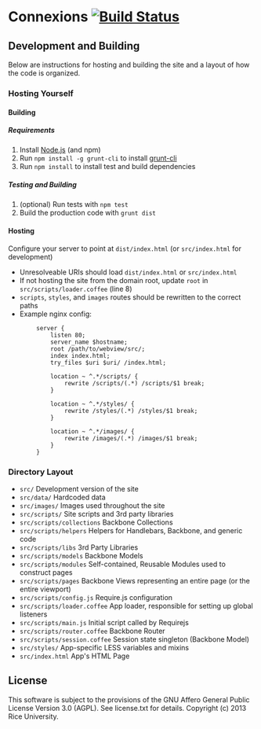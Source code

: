 # Connexions [![Build Status](https://travis-ci.org/Connexions/webview.png)](https://travis-ci.org/Connexions/webview)

## Development and Building

Below are instructions for hosting and building the site and a layout of how the code is organized.

### Hosting Yourself

#### Building

##### Requirements
1. Install [Node.js](http://nodejs.org) (and npm)
2. Run `npm install -g grunt-cli` to install [grunt-cli](https://github.com/gruntjs/grunt-cli)
3. Run `npm install` to install test and build dependencies

##### Testing and Building
1. (optional) Run tests with `npm test`
2. Build the production code with `grunt dist`

#### Hosting

Configure your server to point at `dist/index.html` (or `src/index.html` for development)
  * Unresolveable URIs should load `dist/index.html` or `src/index.html`
  * If not hosting the site from the domain root, update `root` in `src/scripts/loader.coffee` (line 8)
  * `scripts`, `styles`, and `images` routes should be rewritten to the correct paths
  * Example nginx config:
  ```
          server {
              listen 80;
              server_name $hostname;
              root /path/to/webview/src/;
              index index.html;
              try_files $uri $uri/ /index.html;

              location ~ ^.*/scripts/ {
                  rewrite /scripts/(.*) /scripts/$1 break;
              }

              location ~ ^.*/styles/ {
                  rewrite /styles/(.*) /styles/$1 break;
              }

              location ~ ^.*/images/ {
                  rewrite /images/(.*) /images/$1 break;
              }
          }
  ```

### Directory Layout

* `src/`                       Development version of the site
* `src/data/`                  Hardcoded data
* `src/images/`                Images used throughout the site
* `src/scripts/`               Site scripts and 3rd party libraries
* `src/scripts/collections`    Backbone Collections
* `src/scripts/helpers`        Helpers for Handlebars, Backbone, and generic code
* `src/scripts/libs`           3rd Party Libraries
* `src/scripts/models`         Backbone Models
* `src/scripts/modules`        Self-contained, Reusable Modules used to construct pages
* `src/scripts/pages`          Backbone Views representing an entire page (or the entire viewport)
* `src/scripts/config.js`      Require.js configuration
* `src/scripts/loader.coffee`  App loader, responsible for setting up global listeners
* `src/scripts/main.js`        Initial script called by Requirejs
* `src/scripts/router.coffee`  Backbone Router
* `src/scripts/session.coffee` Session state singleton (Backbone Model)
* `src/styles/`                App-specific LESS variables and mixins
* `src/index.html`             App's HTML Page

License
-------

This software is subject to the provisions of the GNU Affero General Public License Version 3.0 (AGPL). See license.txt for details. Copyright (c) 2013 Rice University.